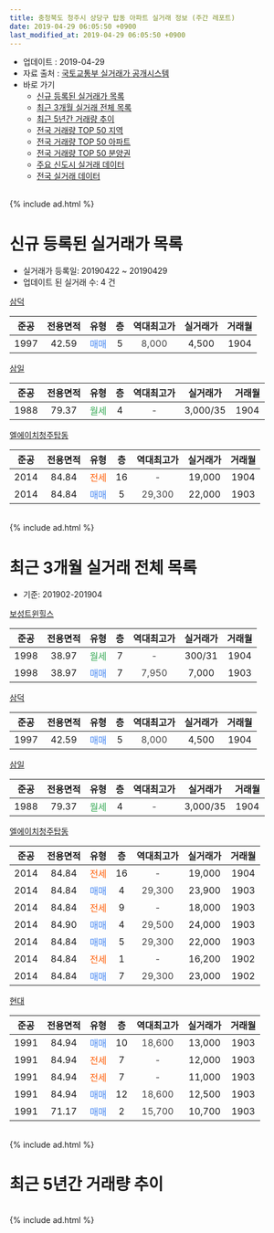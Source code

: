 ```yaml
---
title: 충청북도 청주시 상당구 탑동 아파트 실거래 정보 (주간 레포트)
date: 2019-04-29 06:05:50 +0900
last_modified_at: 2019-04-29 06:05:50 +0900
---
```


* 업데이트 : 2019-04-29
* 자료 출처 : [국토교통부 실거래가 공개시스템](http://rt.molit.go.kr)
* 바로 가기
    * [신규 등록된 실거래가 목록](#신규-등록된-실거래가-목록)
    * [최근 3개월 실거래 전체 목록](#최근-3개월-실거래-전체-목록)
    * [최근 5년간 거래량 추이](#최근-5년간-거래량-추이)
    * [전국 거래량 TOP 50 지역](https://inasie.github.io/apt-trade-info/최근-3개월-전국에서-가장-거래가-많이-발생한-지역)
    * [전국 거래량 TOP 50 아파트](https://inasie.github.io/apt-trade-info/최근-3개월-전국에서-가장-거래가-많이-발생한-아파트)
    * [전국 거래량 TOP 50 분양권](https://inasie.github.io/apt-trade-info/최근-3개월-전국에서-가장-거래가-많이-발생한-분양권)
    * [주요 신도시 실거래 데이터](https://inasie.github.io/apt-trade-info/주요-신도시)
    * [전국 실거래 데이터](https://inasie.github.io/apt-trade-info/전국)
<br>
{% include ad.html %}
<br>

# 신규 등록된 실거래가 목록
* 실거래가 등록일: 20190422 ~ 20190429
* 업데이트 된 실거래 수: 4 건


[삼덕](https://search.naver.com/search.naver?query=%EC%B6%A9%EC%B2%AD%EB%B6%81%EB%8F%84+%EC%B2%AD%EC%A3%BC%EC%8B%9C+%EC%83%81%EB%8B%B9%EA%B5%AC+%ED%83%91%EB%8F%99+%EC%82%BC%EB%8D%95)

|준공|전용면적|유형|층|역대최고가|실거래가|거래월|
|:---:|:---:|:---:|:---:|:---:|:---:|:---:|
|1997|42.59|<span style="color:#4285f3">매매</span>|5|<span style="color:#444444">8,000</span>|4,500|1904|

[삼일](https://search.naver.com/search.naver?query=%EC%B6%A9%EC%B2%AD%EB%B6%81%EB%8F%84+%EC%B2%AD%EC%A3%BC%EC%8B%9C+%EC%83%81%EB%8B%B9%EA%B5%AC+%ED%83%91%EB%8F%99+%EC%82%BC%EC%9D%BC)

|준공|전용면적|유형|층|역대최고가|실거래가|거래월|
|:---:|:---:|:---:|:---:|:---:|:---:|:---:|
|1988|79.37|<span style="color:#34a853">월세</span>|4|<span style="color:#444444">-</span>|3,000/35|1904|

[엘에이치청주탑동](https://search.naver.com/search.naver?query=%EC%B6%A9%EC%B2%AD%EB%B6%81%EB%8F%84+%EC%B2%AD%EC%A3%BC%EC%8B%9C+%EC%83%81%EB%8B%B9%EA%B5%AC+%ED%83%91%EB%8F%99+%EC%97%98%EC%97%90%EC%9D%B4%EC%B9%98%EC%B2%AD%EC%A3%BC%ED%83%91%EB%8F%99)

|준공|전용면적|유형|층|역대최고가|실거래가|거래월|
|:---:|:---:|:---:|:---:|:---:|:---:|:---:|
|2014|84.84|<span style="color:#ff5a00">전세</span>|16|<span style="color:#444444">-</span>|19,000|1904|
|2014|84.84|<span style="color:#4285f3">매매</span>|5|<span style="color:#444444">29,300</span>|22,000|1903|


<br>
{% include ad.html %}
<br>

# 최근 3개월 실거래 전체 목록
* 기준: 201902-201904


[보성트윈힐스](https://search.naver.com/search.naver?query=%EC%B6%A9%EC%B2%AD%EB%B6%81%EB%8F%84+%EC%B2%AD%EC%A3%BC%EC%8B%9C+%EC%83%81%EB%8B%B9%EA%B5%AC+%ED%83%91%EB%8F%99+%EB%B3%B4%EC%84%B1%ED%8A%B8%EC%9C%88%ED%9E%90%EC%8A%A4)

|준공|전용면적|유형|층|역대최고가|실거래가|거래월|
|:---:|:---:|:---:|:---:|:---:|:---:|:---:|
|1998|38.97|<span style="color:#34a853">월세</span>|7|<span style="color:#444444">-</span>|300/31|1904|
|1998|38.97|<span style="color:#4285f3">매매</span>|7|<span style="color:#444444">7,950</span>|7,000|1903|

[삼덕](https://search.naver.com/search.naver?query=%EC%B6%A9%EC%B2%AD%EB%B6%81%EB%8F%84+%EC%B2%AD%EC%A3%BC%EC%8B%9C+%EC%83%81%EB%8B%B9%EA%B5%AC+%ED%83%91%EB%8F%99+%EC%82%BC%EB%8D%95)

|준공|전용면적|유형|층|역대최고가|실거래가|거래월|
|:---:|:---:|:---:|:---:|:---:|:---:|:---:|
|1997|42.59|<span style="color:#4285f3">매매</span>|5|<span style="color:#444444">8,000</span>|4,500|1904|

[삼일](https://search.naver.com/search.naver?query=%EC%B6%A9%EC%B2%AD%EB%B6%81%EB%8F%84+%EC%B2%AD%EC%A3%BC%EC%8B%9C+%EC%83%81%EB%8B%B9%EA%B5%AC+%ED%83%91%EB%8F%99+%EC%82%BC%EC%9D%BC)

|준공|전용면적|유형|층|역대최고가|실거래가|거래월|
|:---:|:---:|:---:|:---:|:---:|:---:|:---:|
|1988|79.37|<span style="color:#34a853">월세</span>|4|<span style="color:#444444">-</span>|3,000/35|1904|

[엘에이치청주탑동](https://search.naver.com/search.naver?query=%EC%B6%A9%EC%B2%AD%EB%B6%81%EB%8F%84+%EC%B2%AD%EC%A3%BC%EC%8B%9C+%EC%83%81%EB%8B%B9%EA%B5%AC+%ED%83%91%EB%8F%99+%EC%97%98%EC%97%90%EC%9D%B4%EC%B9%98%EC%B2%AD%EC%A3%BC%ED%83%91%EB%8F%99)

|준공|전용면적|유형|층|역대최고가|실거래가|거래월|
|:---:|:---:|:---:|:---:|:---:|:---:|:---:|
|2014|84.84|<span style="color:#ff5a00">전세</span>|16|<span style="color:#444444">-</span>|19,000|1904|
|2014|84.84|<span style="color:#4285f3">매매</span>|4|<span style="color:#444444">29,300</span>|23,900|1903|
|2014|84.84|<span style="color:#ff5a00">전세</span>|9|<span style="color:#444444">-</span>|18,000|1903|
|2014|84.90|<span style="color:#4285f3">매매</span>|4|<span style="color:#444444">29,500</span>|24,000|1903|
|2014|84.84|<span style="color:#4285f3">매매</span>|5|<span style="color:#444444">29,300</span>|22,000|1903|
|2014|84.84|<span style="color:#ff5a00">전세</span>|1|<span style="color:#444444">-</span>|16,200|1902|
|2014|84.84|<span style="color:#4285f3">매매</span>|7|<span style="color:#444444">29,300</span>|23,000|1902|

[현대](https://search.naver.com/search.naver?query=%EC%B6%A9%EC%B2%AD%EB%B6%81%EB%8F%84+%EC%B2%AD%EC%A3%BC%EC%8B%9C+%EC%83%81%EB%8B%B9%EA%B5%AC+%ED%83%91%EB%8F%99+%ED%98%84%EB%8C%80)

|준공|전용면적|유형|층|역대최고가|실거래가|거래월|
|:---:|:---:|:---:|:---:|:---:|:---:|:---:|
|1991|84.94|<span style="color:#4285f3">매매</span>|10|<span style="color:#444444">18,600</span>|13,000|1903|
|1991|84.94|<span style="color:#ff5a00">전세</span>|7|<span style="color:#444444">-</span>|12,000|1903|
|1991|84.94|<span style="color:#ff5a00">전세</span>|7|<span style="color:#444444">-</span>|11,000|1903|
|1991|84.94|<span style="color:#4285f3">매매</span>|12|<span style="color:#444444">18,600</span>|12,500|1903|
|1991|71.17|<span style="color:#4285f3">매매</span>|2|<span style="color:#444444">15,700</span>|10,700|1903|


<br>
{% include ad.html %}
<br>

# 최근 5년간 거래량 추이


<div style="width:100%;">
    <canvas id="deal_progress" height="200"></canvas>
</div>

<script>
new Chart(document.getElementById("deal_progress"), {
    type: 'line',
    data: {
        labels: ['201404','201405','201406','201407','201408','201409','201410','201411','201412','201501','201502','201503','201504','201505','201506','201507','201508','201509','201510','201511','201512','201601','201602','201603','201604','201605','201606','201607','201608','201609','201610','201611','201612','201701','201702','201703','201704','201705','201706','201707','201708','201709','201710','201711','201712','201801','201802','201803','201804','201805','201806','201807','201808','201809','201810','201811','201812','201901','201902','201903','201904'],
        datasets: [{
            label: '매매',
            pointRadius: 1,
            data: [9, 6, 6, 4, 7, 6, 6, 7, 4, 4, 3, 11, 10, 7, 5, 7, 3, 7, 3, 2, 4, 3, 2, 4, 8, 5, 3, 6, 5, 7, 5, 5, 1, 4, 4, 5, 4, 10, 3, 4, 4, 3, 3, 5, 8, 5, 3, 11, 6, 3, 3, 4, 2, 5, 3, 3, 1, 2, 1, 7, 1],
            borderColor: "rgba(255, 201, 14, 1)",
            backgroundColor: "rgba(255, 201, 14, 0.5)",
            fill: false,
            lineTension: 0
        },{
            label: '전월세',
            pointRadius: 1,
            data: [8, 8, 3, 2, 0, 3, 5, 2, 1, 3, 4, 3, 0, 2, 4, 1, 0, 5, 4, 1, 1, 3, 4, 5, 15, 1, 4, 4, 1, 3, 4, 4, 2, 1, 3, 6, 3, 3, 2, 0, 2, 6, 2, 2, 4, 4, 5, 8, 8, 3, 1, 3, 5, 3, 9, 3, 3, 8, 1, 3, 3],
            borderColor: "rgba(0, 141, 185, 1)",
            backgroundColor: "rgba(0, 141, 185, 0.5)",
            fill: false,
            lineTension: 0
        }
        ]
    },
    options: {
        responsive: true,
        title: {
            display: false
        },
        tooltips: {
            mode: 'index',
            intersect: false
        },
        hover: {
            mode: 'nearest',
            intersect: true
        },
        scales: {
            xAxes: [{
                display: true,
                scaleLabel: {
                    display: true,
                    labelString: '년/월'
                }
            }],
            yAxes: [{
                display: true,
                ticks: {
                    suggestedMin: 0,
                },
                scaleLabel: {
                    display: true,
                    labelString: '실거래 수'
                }
            }]
        }
    }
});

</script>


<br>
{% include ad.html %}
<br>

